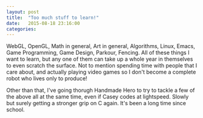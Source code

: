 ```yaml
---
layout: post
title:  "Too much stuff to learn!"
date:   2015-08-18 23:16:00
categories: 
---
```

WebGL, OpenGL, Math in general, Art in general, Algorithms, Linux, Emacs, Game 
Programming, Game Design, Parkour, Fencing.  All of these things I want to 
learn, but any one of them can take up a whole year in themselves to even 
scratch the surface.  Not to mention spending time with people that I care 
about, and actually playing video games so I don't become a complete robot
who lives only to produce!

Other than that, I've going thorugh Handmade Hero to try to tackle a few of the
above all at the same time, even if Casey codes at lightspeed.  Slowly but
surely getting a stronger grip on C again.  It's been a long time since school.
